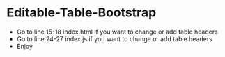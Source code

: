 # Editable-Table-Bootstrap
- Go to line 15-18 index.html if you want to change or add table headers
- Go to line 24-27 index.js if you want to change or add table headers
- Enjoy
